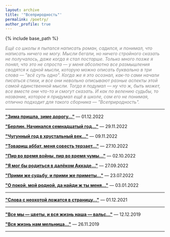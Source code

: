 ```yaml
---
layout: archive
title: '"Всеприродность"'
permalink: /poetry/
author_profile: true
---
```


{% include base_path %}

<p style="color:#888888;"><i>Ещё со школы я пытался написать роман, садился, и понимал, что написать ничего не могу. Мысли бегали, 
но ничего стройного сказать не получалось, даже когда я стал постарше. Только много позже я понял, что это не спроста — 
у меня абсолютно все размышления сводятся к одной мысли, которую можно описать буквально в три слова — "всё суть одно". 
Когда же я это осознал, как-то сами начали писаться стихи, и все они невольно описывают разные аспекты этой самой 
единственной мысли. Тогда я подумал — ну что ж, быть может, все вместе они что-то и смогут сказать. И как по велению 
судьбы, то название, которое я придумал ещё в школе, сам его не понимая, отлично подходит для такого сборника — 
"Всеприродность".</i></p>

<hr color="#888888" size="4" noshade>

<b><a href="https://areyde.com/poetry/2022-12-01">"Зима пришла, зиме дорогу…"</a></b> — 01.12.2022

<b><a href="https://areyde.com/poetry/2022-11-29">"Берлин. Начинался семнадцатый год…"</a></b> — 29.11.2022

<b><a href="https://areyde.com/poetry/2022-11-09">"Чугунный год в хрустальный век…"</a></b> — 09.11.2022 

<b><a href="https://areyde.com/poetry/2022-10-27">"Товарищ аббат, меня совесть терзает…"</a></b>  — 27.10.2022

<b><a href="https://areyde.com/poetry/2022-10-02">"Пир во время войны, пир во время чумы…"</a></b>  — 02.10.2022

<b><a href="https://areyde.com/poetry/2022-09-27">"Я мог бы родиться в далёком Аккаде…"</a></b>  — 27.09.2022

<b><a href="https://areyde.com/poetry/2022-07-23">"Прими же судьбу, и прими же приметы…"</a></b> — 23.07.2022

<b><a href="https://areyde.com/poetry/2022-01-03">"О покой, мой родной, да найди ж ты меня…"</a></b> — 03.01.2022

<hr color="#888888" size="4" noshade>

<b><a href="https://areyde.com/poetry/2021-12-01">"Слова с неохотой ложатся в страницу…"</a></b> — 01.12.2021

<hr color="#888888" size="4" noshade>

<b><a href="https://areyde.com/poetry/2019-12-12">"Все мы — цветы, и вся жизнь наша — вальс…"</a></b> — 12.12.2019

<b><a href="https://areyde.com/poetry/2019-11-26">"Вся жизнь нам мельница…"</a></b> — 26.11.2019

<hr color="#888888" size="4" noshade>

[comment]: <> (<b>ⓘ</b> <span style="color:#888888;"><i>Изредка, я не выкладываю отдельные стихи в публичный доступ. Обычно это вызвано какими-то моральными причинами. )

[comment]: <> (Если вы напишете мне, я с радостью их вам пришлю!</i></span>)